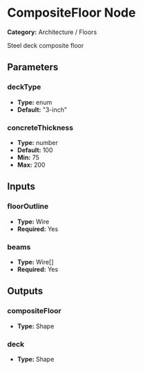 
# CompositeFloor Node

**Category:** Architecture / Floors

Steel deck composite floor

## Parameters


### deckType
- **Type:** enum
- **Default:** "3-inch"





### concreteThickness
- **Type:** number
- **Default:** 100
- **Min:** 75
- **Max:** 200



## Inputs


### floorOutline
- **Type:** Wire
- **Required:** Yes



### beams
- **Type:** Wire[]
- **Required:** Yes



## Outputs


### compositeFloor
- **Type:** Shape



### deck
- **Type:** Shape




